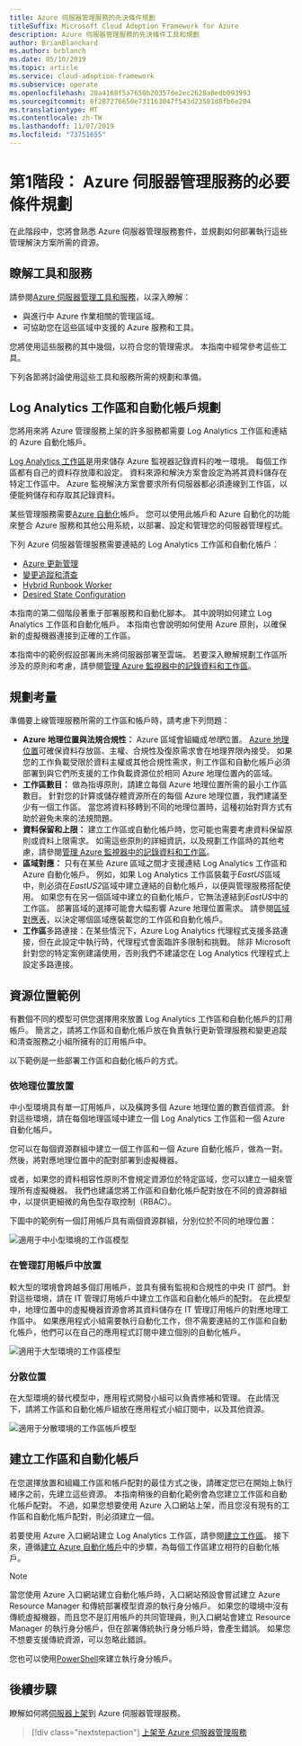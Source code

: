 ```yaml
---
title: Azure 伺服器管理服務的先決條件規劃
titleSuffix: Microsoft Cloud Adoption Framework for Azure
description: Azure 伺服器管理服務的先決條件工具和規劃
author: BrianBlanchard
ms.author: brblanch
ms.date: 05/10/2019
ms.topic: article
ms.service: cloud-adoption-framework
ms.subservice: operate
ms.openlocfilehash: 20a4168f5a7650b20357de2ec2628a0edb093993
ms.sourcegitcommit: 6f287276650e731163047f543d23581d8fb6e204
ms.translationtype: MT
ms.contentlocale: zh-TW
ms.lasthandoff: 11/07/2019
ms.locfileid: "73751655"
---
```

# <a name="phase-1-prerequisite-planning-for-azure-server-management-services"></a>第1階段： Azure 伺服器管理服務的必要條件規劃

在此階段中，您將會熟悉 Azure 伺服器管理服務套件，並規劃如何部署執行這些管理解決方案所需的資源。

## <a name="understand-the-tools-and-services"></a>瞭解工具和服務

請參閱[Azure 伺服器管理工具和服務](./tools-services.md)，以深入瞭解：

- 與進行中 Azure 作業相關的管理區域。
- 可協助您在這些區域中支援的 Azure 服務和工具。

您將使用這些服務的其中幾個，以符合您的管理需求。 本指南中經常參考這些工具。

下列各節將討論使用這些工具和服務所需的規劃和準備。

## <a name="log-analytics-workspace-and-automation-account-planning"></a>Log Analytics 工作區和自動化帳戶規劃

您將用來將 Azure 管理服務上架的許多服務都需要 Log Analytics 工作區和連結的 Azure 自動化帳戶。

[Log Analytics 工作區](https://docs.microsoft.com/azure/azure-monitor/learn/quick-create-workspace)是用來儲存 Azure 監視器記錄資料的唯一環境。 每個工作區都有自己的資料存放庫和設定。 資料來源和解決方案會設定為將其資料儲存在特定工作區中。 Azure 監視解決方案會要求所有伺服器都必須連線到工作區，以便能夠儲存和存取其記錄資料。

某些管理服務需要[Azure 自動化](https://docs.microsoft.com/azure/automation/automation-intro)帳戶。 您可以使用此帳戶和 Azure 自動化的功能來整合 Azure 服務和其他公用系統，以部署、設定和管理您的伺服器管理程式。

下列 Azure 伺服器管理服務需要連結的 Log Analytics 工作區和自動化帳戶：

- [Azure 更新管理](https://docs.microsoft.com/azure/automation/automation-update-management)
- [變更追蹤和清查](https://docs.microsoft.com/azure/automation/change-tracking)
- [Hybrid Runbook Worker](https://docs.microsoft.com/azure/automation/automation-hybrid-runbook-worker)
- [Desired State Configuration](https://docs.microsoft.com/azure/virtual-machines/extensions/dsc-overview)

本指南的第二個階段著重于部署服務和自動化腳本。 其中說明如何建立 Log Analytics 工作區和自動化帳戶。 本指南也會說明如何使用 Azure 原則，以確保新的虛擬機器連接到正確的工作區。

本指南中的範例假設部署尚未將伺服器部署至雲端。 若要深入瞭解規劃工作區所涉及的原則和考慮，請參閱[管理 Azure 監視器中的記錄資料和工作區](https://docs.microsoft.com/azure/azure-monitor/platform/manage-access)。

## <a name="planning-considerations"></a>規劃考量

準備要上線管理服務所需的工作區和帳戶時，請考慮下列問題：

- **Azure 地理位置與法規合規性：** Azure 區域會組織成*地理*位置。 [Azure 地理位置](https://azure.microsoft.com/global-infrastructure/geographies)可確保資料存放區、主權、合規性及復原需求會在地理界限內接受。 如果您的工作負載受限於資料主權或其他合規性需求，則工作區和自動化帳戶必須部署到與它們所支援的工作負載資源位於相同 Azure 地理位置內的區域。
- **工作區數目：** 做為指導原則，請建立每個 Azure 地理位置所需的最小工作區數目。 針對您的計算或儲存體資源所在的每個 Azure 地理位置，我們建議至少有一個工作區。 當您將資料移轉到不同的地理位置時，這種初始對齊方式有助於避免未來的法規問題。
- **資料保留和上限：** 建立工作區或自動化帳戶時，您可能也需要考慮資料保留原則或資料上限需求。 如需這些原則的詳細資訊，以及規劃工作區時的其他考慮，請參閱[管理 Azure 監視器中的記錄資料和工作區](https://docs.microsoft.com/azure/azure-monitor/platform/manage-access)。
- **區域對應：** 只有在某些 Azure 區域之間才支援連結 Log Analytics 工作區和 Azure 自動化帳戶。 例如，如果 Log Analytics 工作區裝載于*EastUS*區域中，則必須在*EastUS2*區域中建立連結的自動化帳戶，以便與管理服務搭配使用。 如果您有在另一個區域中建立的自動化帳戶，它無法連結到*EastUS*中的工作區。 部署區域的選擇可能會大幅影響 Azure 地理位置需求。 請參閱[區域對應表](https://docs.microsoft.com/azure/automation/how-to/region-mappings)，以決定哪個區域應裝載您的工作區和自動化帳戶。
- **工作區**多路連接：在某些情況下，Azure Log Analytics 代理程式支援多路連接，但在此設定中執行時，代理程式會面臨許多限制和挑戰。 除非 Microsoft 針對您的特定案例建議使用，否則我們不建議您在 Log Analytics 代理程式上設定多路連接。

## <a name="resource-placement-examples"></a>資源位置範例

有數個不同的模型可供您選擇用來放置 Log Analytics 工作區和自動化帳戶的訂用帳戶。 簡言之，請將工作區和自動化帳戶放在負責執行更新管理服務和變更追蹤和清查服務之小組所擁有的訂用帳戶中。

以下範例是一些部署工作區和自動化帳戶的方式。

### <a name="placement-by-geography"></a>依地理位置放置

中小型環境具有單一訂用帳戶，以及橫跨多個 Azure 地理位置的數百個資源。 針對這些環境，請在每個地理區域中建立一個 Log Analytics 工作區和一個 Azure 自動化帳戶。

您可以在每個資源群組中建立一個工作區和一個 Azure 自動化帳戶，做為一對。 然後，將對應地理位置中的配對部署到虛擬機器。

或者，如果您的資料相容性原則不會規定資源位於特定區域，您可以建立一組來管理所有虛擬機器。 我們也建議您將工作區和自動化帳戶配對放在不同的資源群組中，以提供更細微的角色型存取控制（RBAC）。

下圖中的範例有一個訂用帳戶具有兩個資源群組，分別位於不同的地理位置：

![適用于中小型環境的工作區模型](./media/workspace-model-small.png)

### <a name="placement-in-a-management-subscription"></a>在管理訂用帳戶中放置

較大型的環境會跨越多個訂用帳戶，並具有擁有監視和合規性的中央 IT 部門。 針對這些環境，請在 IT 管理訂用帳戶中建立工作區和自動化帳戶的配對。 在此模型中，地理位置中的虛擬機器資源會將其資料儲存在 IT 管理訂用帳戶的對應地理工作區中。 如果應用程式小組需要執行自動化工作，但不需要連結的工作區和自動化帳戶，他們可以在自己的應用程式訂閱中建立個別的自動化帳戶。

![適用于大型環境的工作區模型](./media/workspace-model-large.png)

### <a name="decentralized-placement"></a>分散位置

在大型環境的替代模型中，應用程式開發小組可以負責修補和管理。 在此情況下，請將工作區和自動化帳戶組放在應用程式小組訂閱中，以及其他資源。

  ![適用于分散環境的工作區帳戶模型](./media/workspace-model-decentralized.png)

## <a name="create-a-workspace-and-automation-account"></a>建立工作區和自動化帳戶

在您選擇放置和組織工作區和帳戶配對的最佳方式之後，請確定您已在開始上執行緒序之前，先建立這些資源。 本指南稍後的自動化範例會為您建立工作區和自動化帳戶配對。 不過，如果您想要使用 Azure 入口網站上架，而且您沒有現有的工作區和自動化帳戶配對，則必須建立一個。

若要使用 Azure 入口網站建立 Log Analytics 工作區，請參閱[建立工作區](https://docs.microsoft.com/azure/azure-monitor/learn/quick-create-workspace#create-a-workspace)。 接下來，遵循[建立 Azure 自動化帳戶](https://docs.microsoft.com/azure/automation/automation-quickstart-create-account)中的步驟，為每個工作區建立相符的自動化帳戶。

> [!NOTE]
> 當您使用 Azure 入口網站建立自動化帳戶時，入口網站預設會嘗試建立 Azure Resource Manager 和傳統部署模型資源的執行身分帳戶。 如果您的環境中沒有傳統虛擬機器，而且您不是訂用帳戶的共同管理員，則入口網站會建立 Resource Manager 的執行身分帳戶，但在部署傳統執行身分帳戶時，會產生錯誤。 如果您不想要支援傳統資源，可以忽略此錯誤。
>
> 您也可以使用[PowerShell](https://docs.microsoft.com/azure/automation/manage-runas-account#create-run-as-account-using-powershell)來建立執行身分帳戶。

## <a name="next-steps"></a>後續步驟

瞭解如何將[伺服器上架](./onboarding-overview.md)到 Azure 伺服器管理服務。

> [!div class="nextstepaction"]
> [上架至 Azure 伺服器管理服務](./onboarding-overview.md)
